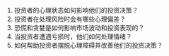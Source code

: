 

1. 投资者的心理状态如何影响他们的投资决策？
2. 投资者在处理风险时会有哪些心理偏差？
3. 恐慌和贪婪是如何影响市场波动和投资表现的？
4. 当投资者遭遇亏损时，他们如何处理情绪？
5. 如何帮助投资者摆脱心理障碍并改善他们的投资决策？